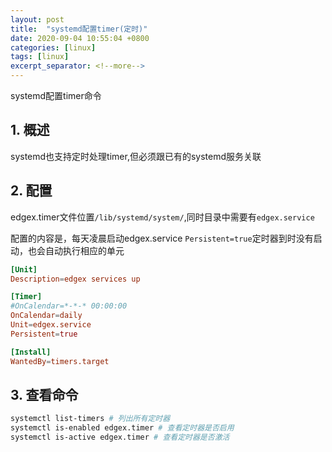 ```yaml
---
layout: post
title:  "systemd配置timer(定时)"
date: 2020-09-04 10:55:04 +0800
categories: [linux]
tags: [linux]
excerpt_separator: <!--more-->
---
```

systemd配置timer命令
<!--more-->

## 1. 概述
systemd也支持定时处理timer,但必须跟已有的systemd服务关联

## 2. 配置

edgex.timer文件位置`/lib/systemd/system/`,同时目录中需要有`edgex.service`

配置的内容是，每天凌晨启动edgex.service
`Persistent=true`定时器到时没有启动，也会自动执行相应的单元

```conf
[Unit]
Description=edgex services up

[Timer]
#OnCalendar=*-*-* 00:00:00
OnCalendar=daily
Unit=edgex.service
Persistent=true

[Install]
WantedBy=timers.target
```

## 3. 查看命令

```bash
systemctl list-timers # 列出所有定时器
systemctl is-enabled edgex.timer # 查看定时器是否启用
systemctl is-active edgex.timer # 查看定时器是否激活
```

